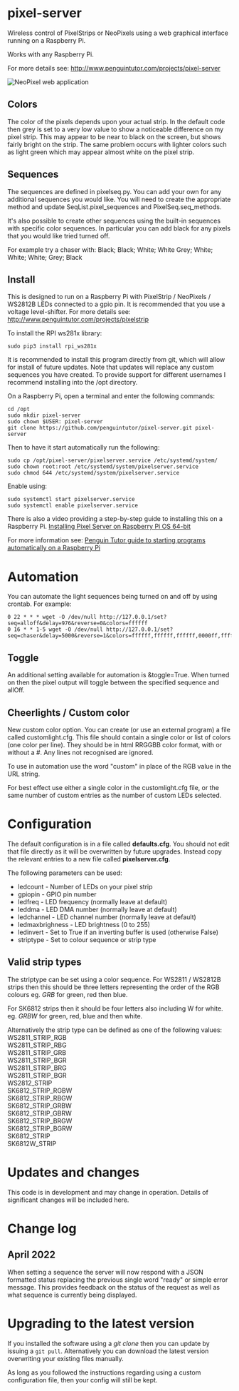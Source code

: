 # pixel-server
Wireless control of PixelStrips or NeoPixels using a web graphical interface running on a Raspberry Pi.

Works with any Raspberry Pi. 

For more details see:
<http://www.penguintutor.com/projects/pixel-server>

![NeoPixel web application](http://www.penguintutor.com/projects/images/pixelserver-webapplication.png)

## Colors

The color of the pixels depends upon your actual strip. In the default code then grey is set to a very low value to show a noticeable difference on my pixel strip. This may appear to be near to black on the screen, but shows fairly bright on the strip. The same problem occurs with lighter colors such as light green which may appear almost white on the pixel strip.

## Sequences

The sequences are defined in pixelseq.py. You can add your own for any additional sequences you would like. You will need to create the appropriate method and update SeqList.pixel_sequences and PixelSeq.seq_methods.

It's also possible to create other sequences using the built-in sequences with specific color sequences. In particular you can add black for any pixels that you would like tried turned off.

For example try a chaser with:
Black; Black; White; White
Grey; White; White; White; Grey; Black

## Install

This is designed to run on a Raspberry Pi with PixelStrip / NeoPixels / WS2812B LEDs connected to a gpio pin. It is recommended that you use a voltage level-shifter.
For more details see:
<http://www.penguintutor.com/projects/pixelstrip>


To install the RPI ws281x library:

    sudo pip3 install rpi_ws281x

It is recommended to install this program directly from git, which will allow for install of future updates. Note that updates will replace any custom sequences you have created. To provide support for different usernames I recommend installing into the /opt directory.

On a Raspberry Pi, open a terminal and enter the following commands:

    cd /opt
    sudo mkdir pixel-server
    sudo chown $USER: pixel-server 
    git clone https://github.com/penguintutor/pixel-server.git pixel-server

Then to have it start automatically run the following:

    sudo cp /opt/pixel-server/pixelserver.service /etc/systemd/system/
    sudo chown root:root /etc/systemd/system/pixelserver.service
    sudo chmod 644 /etc/systemd/system/pixelserver.service

Enable using:

    sudo systemctl start pixelserver.service
    sudo systemctl enable pixelserver.service

There is also a video providing a step-by-step guide to installing this on a Raspberry Pi. [Installing Pixel Server on Raspberry Pi OS 64-bit](https://youtu.be/D1VsBHWuY_I)

For more information see: [Penguin Tutor guide to starting programs automatically on a Raspberry Pi](http://www.penguintutor.com/raspberrypi/startup)

# Automation

You can automate the light sequences being turned on and off by using crontab. For example:

    0 22 * * * wget -O /dev/null http://127.0.0.1/set?seq=alloff&delay=976&reverse=0&colors=ffffff
    0 16 * * 1-5 wget -O /dev/null http://127.0.0.1/set?seq=chaser&delay=5000&reverse=1&colors=ffffff,ffffff,ffffff,0000ff,ffffff,ffffff,ffffff,00ffff

## Toggle

An additional setting available for automation is &toggle=True. When turned on then the pixel output will toggle between the specified sequence and allOff.

## Cheerlights / Custom color

New custom color option. You can create (or use an external program) a file called customlight.cfg. This file should contain a single color or list of colors (one color per line). They should be in html RRGGBB color format, with or without a #. 
Any lines not recognised are ignored.

To use in automation use the word "custom" in place of the RGB value in the URL string.

For best effect use either a single color in the customlight.cfg file, or the same number of custom entries as the number of custom LEDs selected.
    
# Configuration

The default configuration is in a file called **defaults.cfg**. You should not edit that file directly as it will be overwritten by future upgrades. Instead copy the relevant entries to a new file called **pixelserver.cfg**.

The following parameters can be used:

* ledcount - Number of LEDs on your pixel strip
* gpiopin - GPIO pin number
* ledfreq - LED frequency (normally leave at default)
* leddma - LED DMA number (normally leave at default)
* ledchannel - LED channel number (normally leave at default)
* ledmaxbrighness - LED brightness (0 to 255)
* ledinvert - Set to True if an inverting buffer is used (otherwise False)
* striptype - Set to colour sequence or strip type

## Valid strip types
The striptype can be set using a color sequence. For WS2811 / WS2812B strips then this should be three letters representing the order of the RGB colours eg. _GRB_ for green, red then blue.

For SK6812 strips then it should be four letters also including W for white. eg. _GRBW_ for green, red, blue and then white.

Alternatively the strip type can be defined as one of the following values:  
WS2811_STRIP_RGB  
WS2811_STRIP_RBG  
WS2811_STRIP_GRB  
WS2811_STRIP_BGR  
WS2811_STRIP_BRG  
WS2811_STRIP_BGR  
WS2812_STRIP  
SK6812_STRIP_RGBW  
SK6812_STRIP_RBGW  
SK6812_STRIP_GRBW  
SK6812_STRIP_GBRW  
SK6812_STRIP_BRGW  
SK6812_STRIP_BGRW  
SK6812_STRIP  
SK6812W_STRIP  


# Updates and changes

This code is in development and may change in operation. Details of significant changes will be included here.

# Change log
## April 2022
When setting a sequence the server will now respond with a JSON formatted status replacing the previous single word "ready" or simple error message. This provides feedback on the status of the request as well as what sequence is currently being displayed.

    
# Upgrading to the latest version

If you installed the software using a _git clone_ then you can update by issuing a `git pull`. Alternatively you can download the latest version overwriting your existing files manually.

As long as you followed the instructions regarding using a custom configuration file, then your config will still be kept.



